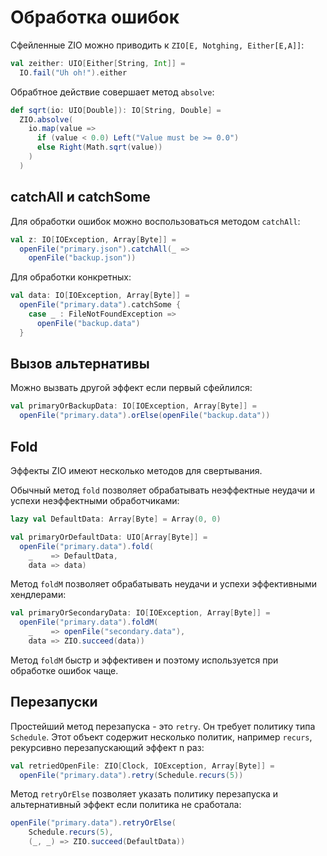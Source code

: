 # Обработка ошибок

Сфейленные ZIO можно приводить к `ZIO[E, Notghing, Either[E,A]]`:

```scala
val zeither: UIO[Either[String, Int]] = 
  IO.fail("Uh oh!").either
```

Обрабтное действие совершает метод `absolve`:

```scala
def sqrt(io: UIO[Double]): IO[String, Double] =
  ZIO.absolve(
    io.map(value =>
      if (value < 0.0) Left("Value must be >= 0.0")
      else Right(Math.sqrt(value))
    )
  )
```

## catchAll и catchSome

Для обработки ошибок можно воспользоваться методом `catchAll`:

```scala
val z: IO[IOException, Array[Byte]] = 
  openFile("primary.json").catchAll(_ => 
    openFile("backup.json"))
```

Для обработки конкретных:

```scala
val data: IO[IOException, Array[Byte]] = 
  openFile("primary.data").catchSome {
    case _ : FileNotFoundException => 
      openFile("backup.data")
  }
```


## Вызов альтернативы

Можно вызвать другой эффект если первый сфейлился:

```scala
val primaryOrBackupData: IO[IOException, Array[Byte]] = 
  openFile("primary.data").orElse(openFile("backup.data"))
```


## Fold

Эффекты ZIO имеют несколько методов для свертывания.

Обычный метод `fold` позволяет обрабатывать неэффектные неудачи и успехи неэффектными обработчиками:

```scala
lazy val DefaultData: Array[Byte] = Array(0, 0)

val primaryOrDefaultData: UIO[Array[Byte]] = 
  openFile("primary.data").fold(
    _    => DefaultData,
    data => data)
```

Метод `foldM` позволяет обрабатывать неудачи и успехи эффективными хендлерами:

```scala
val primaryOrSecondaryData: IO[IOException, Array[Byte]] = 
  openFile("primary.data").foldM(
    _    => openFile("secondary.data"),
    data => ZIO.succeed(data))
```

Метод `foldM` быстр и эффективен и поэтому используется при обработке ошибок чаще.

## Перезапуски

Простейший метод перезапуска - это `retry`. Он требует политику типа `Schedule`. Этот объект содержит несколько политик, например `recurs`, рекурсивно перезапускающий эффект n раз:

```scala
val retriedOpenFile: ZIO[Clock, IOException, Array[Byte]] = 
  openFile("primary.data").retry(Schedule.recurs(5))
```

Метод `retryOrElse` позволяет указать политику перезапуска и альтернативный эффект если политика не сработала:

```scala
openFile("primary.data").retryOrElse(
    Schedule.recurs(5), 
    (_, _) => ZIO.succeed(DefaultData))
```

